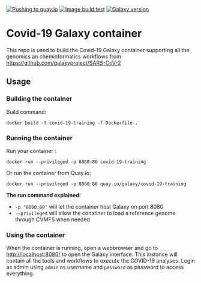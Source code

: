 [![Pushing to quay.io](https://github.com/ELIXIR-Belgium/covid-19-galaxy-container/workflows/Pushing%20to%20quay.io/badge.svg?branch=master&event=push)](https://github.com/ELIXIR-Belgium/covid-19-galaxy-container/actions?query=workflow%3A%22Pushing+to+quay.io%22) 
[![Image build test](https://github.com/ELIXIR-Belgium/covid-19-galaxy-container/workflows/Image%20build%20test/badge.svg)](https://github.com/ELIXIR-Belgium/covid-19-galaxy-container/actions?query=workflow%3A%22Image+build+test%22)
[![Galaxy version](https://img.shields.io/badge/Galaxy%20version-20.05-blue)](https://github.com/bgruening/docker-galaxy-stable/tree/20.05)

# Covid-19 Galaxy container
This repo is used to build the Covid-19 Galaxy container supporting all the genomics an cheminformatics workflows from https://github.com/galaxyproject/SARS-CoV-2


## Usage

### Building the container

Build command:

```
docker build -t covid-19-training -f Dockerfile .    
```

### Running the container

Run your container :

```
docker run --privileged -p 8080:80 covid-19-training
```

Or run the container from Quay.io:

```
docker run --privileged -p 8080:80 quay.io/galaxy/covid-19-training
```

**The run command explained**:
- `-p "8080:80"` will let the container host Galaxy on port 8080
- `--privileged` will allow the conatiner to load a reference genome through CVMFS when needed

### Using the container

When the container is running, open a webbrowser and go to [http://localhost:8080/](http://localhost:8080/) to open the Galaxy interface. This instance will contain all the tools and workflows to execute the COVID-19 analyses. Login as admin using `admin` as username and `password` as password to access everything.

